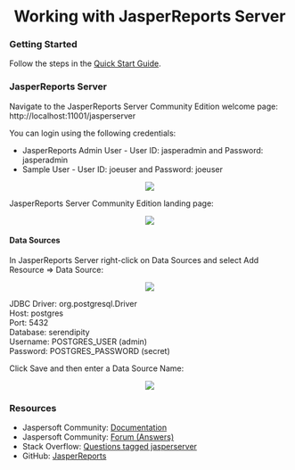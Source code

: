 <h1 align="center">Working with JasperReports Server</h1>

### Getting Started

Follow the steps in the [Quick Start Guide](https://github.com/Robinyo/serendipity-api/blob/master/projects/spring-boot/docs/developer/quick-start-guide.md).

### JasperReports Server

Navigate to the JasperReports Server Community Edition welcome page: http://localhost:11001/jasperserver

You can login using the following credentials:
* JasperReports Admin User - User ID: jasperadmin and Password: jasperadmin
* Sample User - User ID: joeuser and Password: joeuser

<p align="center">
  <img src="https://github.com/Robinyo/serendipity-api/blob/master/projects/spring-boot/docs/screen-shots/jasperserver-login.png">
</p>

JasperReports Server Community Edition landing page:

<p align="center">
  <img src="https://github.com/Robinyo/serendipity-api/blob/master/projects/spring-boot/docs/screen-shots/jasperserver-landing-page.png">
</p>

#### Data Sources

In JasperReports Server right-click on Data Sources and select Add Resource => Data Source:

<p align="center">
  <img src="https://github.com/Robinyo/serendipity-api/blob/master/projects/spring-boot/docs/screen-shots/jasperserver-add-resource-data-source.png">
</p>

JDBC Driver: org.postgresql.Driver  
Host: postgres  
Port: 5432  
Database: serendipity  
Username: POSTGRES_USER (admin)  
Password: POSTGRES_PASSWORD (secret) 

Click Save and then enter a Data Source Name: 

<p align="center">
  <img src="https://github.com/Robinyo/serendipity-api/blob/master/projects/spring-boot/docs/screen-shots/jasperserver-data-source-name.png">
</p>

### Resources

* Jaspersoft Community: [Documentation](https://community.jaspersoft.com/documentation?version=59011)
* Jaspersoft Community: [Forum (Answers)](https://community.jaspersoft.com/answers)
* Stack Overflow: [Questions tagged jasperserver](https://stackoverflow.com/questions/tagged/jasperserver)
* GitHub: [JasperReports](https://github.com/TIBCOSoftware/jasperreports)
